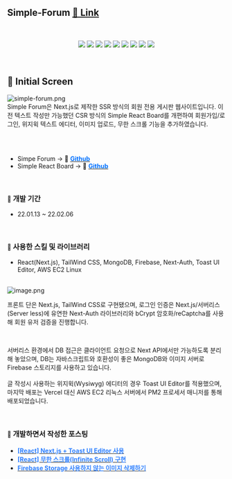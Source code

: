 <h2><strong>Simple-Forum  </strong> <a href='https://www.simple-forum.site/' target="_black">🔗 Link</a></h2>
<br><br>
<div align="center">
  <img src="https://img.shields.io/badge/Next.js-000000?style=flat&logo=Next.js&logoColor=white" />
	<img src="https://img.shields.io/badge/React-61DAFB?style=flat&logo=React&logoColor=white" />
	<img src="https://img.shields.io/badge/JavaScript-F7DF1E?style=flat&logo=JavaScript&logoColor=white" />
  <img src="https://img.shields.io/badge/MUI-007FFF?style=flat&logo=MUI&logoColor=white" />
	<img src="https://img.shields.io/badge/HTML5-E34F26?style=flat&logo=HTML5&logoColor=white" />
  	<img src="https://img.shields.io/badge/Tailwind CSS-06B6D4?style=flat&logo=TailwindCSS&logoColor=white" />
	<img src="https://img.shields.io/badge/CSS3-1572B6?style=flat&logo=CSS3&logoColor=white" />
  	<img src="https://img.shields.io/badge/Firebase-FFCA28?style=flat&logo=Firebase&logoColor=white" />
  	<img src="https://img.shields.io/badge/Amazon EC2-FF9900?style=flat&logo=AmazonEC2&logoColor=white" />
</div>

<br>
<br>
<h2><strong>📸 Initial Screen</strong></h2>

<img src="https://user-images.githubusercontent.com/38034518/156158206-a8cde8a0-ad0a-4288-8348-5073bc39c162.png" alt="simple-forum.png">
<br>
Simple Forum은 Next.js로 제작한 SSR 방식의 회원 전용 게시판 웹사이트입니다. 이전 텍스트 작성만 가능했던 CSR 방식의 Simple React Board를 개편하여 회원가입/로그인, 위지윅 텍스트 에디터, 이미지 업로드, 무한 스크롤 기능을 추가하였습니다.

<br/><br/>

<ul><li>Simpe Forum -> 🔗 <strong><a href="https://github.com/junheeleeme/simple-forum"><span style="color: #0070ff" data-raw-html="span">Github</span></a></strong></li><li>Simple React Board -> 🔗 <strong><a href="https://github.com/junheeleeme/Simple-React-Board"><span style="color: #0070ff" data-raw-html="span">Github</span></a></strong></li></ul>


<br>
<h3><strong><span style="color: rgb(38, 38, 38); font-family: -apple-system, 'system-ui', 'Segoe UI', Roboto, Helvetica, Arial, sans-serif; font-size: 14px; font-style: normal; font-variant-ligatures: normal; font-variant-caps: normal; font-weight: 400; letter-spacing: normal; orphans: 2; text-align: left; text-indent: 0px; text-transform: none; white-space: normal; widows: 2; word-spacing: 0px; -webkit-text-stroke-width: 0px; background-color: rgb(255, 255, 255); text-decoration-thickness: initial; text-decoration-style: initial; text-decoration-color: initial; display: inline !important; float: none;" data-raw-html="span">📌</span> 개발 기간</strong></h3>
<ul><li>22.01.13 ~ 22.02.06</li></ul>


<br>
<h3><strong><span style="color: rgb(38, 38, 38); font-family: -apple-system, 'system-ui', 'Segoe UI', Roboto, Helvetica, Arial, sans-serif; font-size: 14px; font-style: normal; font-variant-ligatures: normal; font-variant-caps: normal; font-weight: 400; letter-spacing: normal; orphans: 2; text-align: left; text-indent: 0px; text-transform: none; white-space: normal; widows: 2; word-spacing: 0px; -webkit-text-stroke-width: 0px; background-color: rgb(255, 255, 255); text-decoration-thickness: initial; text-decoration-style: initial; text-decoration-color: initial; display: inline !important; float: none;" data-raw-html="span">📌</span> 사용한 스킬 및 라이브러리</strong></h3>
<ul><li>React(Next.js), TailWind CSS, MongoDB, Firebase, Next-Auth, Toast UI Editor, AWS EC2 Linux</li></ul>


<br>
<img src="https://user-images.githubusercontent.com/38034518/156157389-dfe935b6-584b-4e81-835f-0a7246b4f26d.png" alt="image.png">


프론트 단은 Next.js, TailWind CSS로 구현됐으며, 로그인 인증은 Next.js/서버리스(Server less)에 유연한 Next-Auth 라이브러리와 bCrypt 암호화/reCaptcha를 사용해 회원 유저 검증을 진행합니다.

<br/>

서버리스<span data-raw-html="span" class="s1"> </span>환경에서<span data-raw-html="span" class="s1"> DB </span>접근은<span data-raw-html="span" class="s1"> </span>클라이언트<span data-raw-html="span" class="s1"> </span>요청으로<span data-raw-html="span" class="s1"> Next API</span>에서만<span data-raw-html="span" class="s1"> </span>가능하도록<span data-raw-html="span" class="s1"> </span>분리해<span data-raw-html="span" class="s1"> </span>놓았으며<span data-raw-html="span" class="s1">, DB</span>는<span data-raw-html="span" class="s1"> </span>자바스크립트와<span data-raw-html="span" class="s1"> </span>호환성이<span data-raw-html="span" class="s1"> </span>좋은<span data-raw-html="span" class="s1"> MongoDB</span>와<span data-raw-html="span" class="s1"> </span>이미지<span data-raw-html="span" class="s1"> </span>서버로<span data-raw-html="span" class="s1"> Firebase </span>스토리지를<span data-raw-html="span" class="s1"> </span>사용하고<span data-raw-html="span" class="s1"> </span>있습니다<span data-raw-html="span" class="s1">.</span>
<br><br>
글 작성시 사용하는 위지윅(Wysiwyg) 에디터의 경우 Toast UI Editor를 적용했으며, 마지막 배포<span data-raw-html="span" class="s1">는 Vercel 대신 AWS EC2 </span>리눅스<span data-raw-html="span" class="s1"> </span>서버에서<span data-raw-html="span" class="s1"> PM2 </span>프로세서<span data-raw-html="span" class="s1"> </span>매니저를<span data-raw-html="span" class="s1"> </span>통해<span data-raw-html="span" class="s1"> </span>배포되었습니다<span data-raw-html="span" class="s1">.</span>

<br>
<h3><strong><span style="color: rgb(38, 38, 38); font-family: -apple-system, 'system-ui', 'Segoe UI', Roboto, Helvetica, Arial, sans-serif; font-size: 14px; font-style: normal; font-variant-ligatures: normal; font-variant-caps: normal; font-weight: 400; letter-spacing: normal; orphans: 2; text-align: left; text-indent: 0px; text-transform: none; white-space: normal; widows: 2; word-spacing: 0px; -webkit-text-stroke-width: 0px; background-color: rgb(255, 255, 255); text-decoration-thickness: initial; text-decoration-style: initial; text-decoration-color: initial; display: inline !important; float: none;" data-raw-html="span">📌</span> 개발하면서 작성한 포스팅</strong></h3>
<ul><li><strong><a href="https://juni-official.tistory.com/225"><span style="color: #2f80ff" data-raw-html="span">[React] Next.js + Toast UI Editor 사용</span></a></strong></li><li><strong><a href="https://juni-official.tistory.com/226"><span style="color: #2f80ff" data-raw-html="span">[React] 무한 스크롤(Infinite Scroll) 구현</span></a></strong></li><li><strong><a href="https://juni-official.tistory.com/227"><span style="color: #2f80ff" data-raw-html="span">Firebase Storage 사용하지 않는 이미지 삭제하기</span></a></strong></li></ul>
